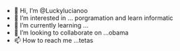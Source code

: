 - 👋 Hi, I’m @Luckylucianoo
- 👀 I’m interested in ... porgramation and learn informatic
- 🌱 I’m currently learning ...
- 💞️ I’m looking to collaborate on ...obama
- 📫 How to reach me ...tetas

<!---
Luckylucianoo/Luckylucianoo is a ✨ special ✨ repository because its `README.md` (this file) appears on your GitHub profile.
You can click the Preview link to take a look at your changes.
--->
